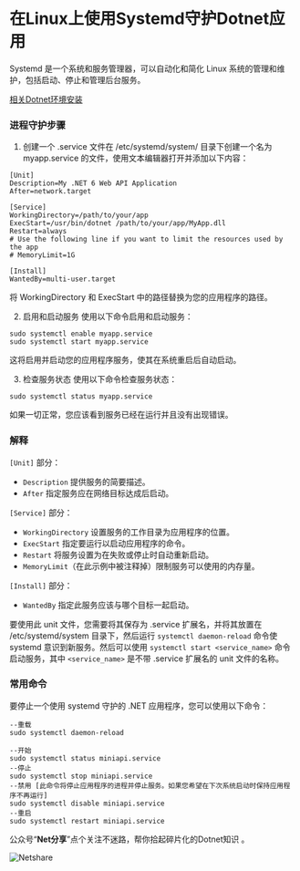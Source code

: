 
# 在Linux上使用Systemd守护Dotnet应用

Systemd 是一个系统和服务管理器，可以自动化和简化 Linux 系统的管理和维护，包括启动、停止和管理后台服务。

[相关Dotnet环境安装](/command/dotnet.md)

### 进程守护步骤

1. 创建一个 .service 文件在 /etc/systemd/system/ 目录下创建一个名为 myapp.service 的文件，使用文本编辑器打开并添加以下内容：

```
[Unit]
Description=My .NET 6 Web API Application
After=network.target

[Service]
WorkingDirectory=/path/to/your/app
ExecStart=/usr/bin/dotnet /path/to/your/app/MyApp.dll
Restart=always
# Use the following line if you want to limit the resources used by the app
# MemoryLimit=1G

[Install]
WantedBy=multi-user.target
```

将 WorkingDirectory 和 ExecStart 中的路径替换为您的应用程序的路径。

2. 启用和启动服务    使用以下命令启用和启动服务：

```
sudo systemctl enable myapp.service
sudo systemctl start myapp.service
```

这将启用并启动您的应用程序服务，使其在系统重启后自动启动。

3. 检查服务状态    使用以下命令检查服务状态：

```
sudo systemctl status myapp.service
```

如果一切正常，您应该看到服务已经在运行并且没有出现错误。

### 解释

`[Unit]` 部分：

- `Description` 提供服务的简要描述。
- `After` 指定服务应在网络目标达成后启动。

`[Service]` 部分：

- `WorkingDirectory` 设置服务的工作目录为应用程序的位置。
- `ExecStart` 指定要运行以启动应用程序的命令。
- `Restart` 将服务设置为在失败或停止时自动重新启动。
- `MemoryLimit`（在此示例中被注释掉）限制服务可以使用的内存量。

`[Install]` 部分：

- `WantedBy` 指定此服务应该与哪个目标一起启动。

要使用此 unit 文件，您需要将其保存为 .service 扩展名，并将其放置在 /etc/systemd/system 目录下，然后运行 `systemctl daemon-reload` 命令使 systemd 意识到新服务。然后可以使用 `systemctl start <service_name>` 命令启动服务，其中 `<service_name>` 是不带 .service 扩展名的 unit 文件的名称。

### 常用命令

要停止一个使用 systemd 守护的 .NET 应用程序，您可以使用以下命令：

```
--重载
sudo systemctl daemon-reload

--开始
sudo systemctl status miniapi.service
--停止
sudo systemctl stop miniapi.service
--禁用 [此命令将停止应用程序的进程并停止服务。如果您希望在下次系统启动时保持应用程序不再运行]
sudo systemctl disable miniapi.service
--重启 
sudo systemctl restart miniapi.service
```

公众号“**Net分享**”点个关注不迷路，帮你拾起碎片化的Dotnet知识 。

<img src="/images/20210430134609740.png"  alt="Netshare">
